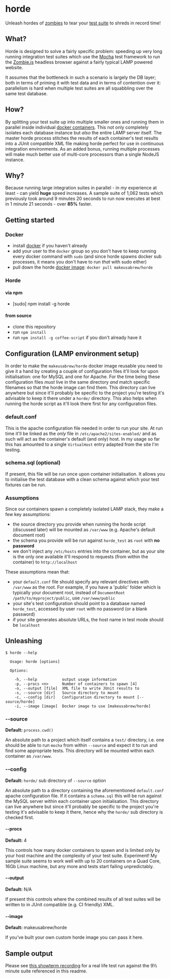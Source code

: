 # horde

Unleash hordes of [zombies](https://github.com/assaf/zombie) to tear your [test
suite](http://visionmedia.github.io/mocha/) to shreds in record time!

## What?

Horde is designed to solve a fairly specific problem: speeding up very long
running integration test suites which use the
[Mocha](http://visionmedia.github.io/mocha/) test framework to run the
[Zombie.js](http://zombie.labnotes.org/) headless browser against
a fairly typical LAMP powered website.

It assumes that the bottleneck in such a scenario is largely the DB layer;
both in terms of priming it with test data and in terms of contention
over it: parallelism is hard when multiple test suites are all squabbling
over the same test database.

## How?

By splitting your test suite up into multiple smaller ones and running them
in parallel inside individual [docker containers](http://www.docker.io/). This
not only completely isolates each database instance but *also* the entire LAMP
server itself. The
master horde process stitches the results of each container's
test results into a JUnit compatible XML file making horde perfect for use
in continuous integration environments. As an added bonus, running multiple
processes will make much better use of multi-core processors than a single
NodeJS instance.

## Why?

Because running large integration suites in parallel - in *my* experience at
least - can yield **huge** speed increases. A sample suite of 1,062 tests
which previously took around 9 minutes 20 seconds to run now executes at best
in 1 minute 21 seconds - over **85%** faster.

## Getting started

### Docker

* install [docker](http://www.docker.io/gettingstarted/#h_installation) if you haven't already
* add your user to the `docker` group so you don't have to keep running every docker command with `sudo`
  (and since horde spawns docker sub processes, it means you don't have to run *that* with sudo either)
* pull down the horde [docker image](https://index.docker.io/u/makeusabrew/horde/): `docker pull makeusabrew/horde`

### Horde

#### via npm

* [sudo] npm install -g horde

#### from source

* clone this repository
* run `npm install`
* run `npm install -g coffee-script` if you don't already have it


## Configuration (LAMP environment setup)

In order to make the `makeusabrew/horde` docker image reusable you need
to give it a hand by creating a couple of configuration files it'll look for
upon initialisation: one for MySQL and one for Apache. For the time being
these configuration files *must* live in the same directory *and* match specific
filenames so that the horde image can find them. This directory can live anywhere
but since it'll probably be specific to the project you're testing it's advisable
to keep it there under a `horde/` directory. This also helps when running
the horde script as it'll look there first for any configuration files.

### default.conf

This is the apache configuration file needed in order to run your site. At run time
it'll be linked as the *only* file in `/etc/apache2/sites-enabled/` and as
such will act as the container's default (and only) host. In my usage so far this
has amounted to a single `VirtualHost` entry adapted from the site I'm testing.

### schema.sql (optional)

If present, this file will be run once upon container initialisation. It allows you
to initialise the test database with a clean schema against which your test
fixtures can be run.

### Assumptions

Since our containers spawn a completely isolated LAMP stack, they make a few
key assumptions:

* the source directory you provide when running the horde script (discussed later)
  will be mounted as `/var/www` (e.g. Apache's default document root)
* the schema you provide will be run against `horde_test` as `root` with **no password**
* we don't inject any `/etc/hosts` entries into the container, but as your site is
  the only one available it'll respond to requests (from within the container) to
  `http://localhost`

These assumptions mean that:

* your `default.conf` file should specify any relevant directives with `/var/www`
  as the root. For example, if you have a 'public' folder which is typically your
  document root, instead of `DocumentRoot /path/to/myproject/public`, use `/var/www/public`
* your site's test configuration should point to a database named `horde_test`, accessed
  by user `root` with no password (or a blank password)
* if your site generates absolute URLs, the host name in test mode should be `localhost`

## Unleashing

```
$ horde --help

  Usage: horde [options]

  Options:

    -h, --help           output usage information
    -p, --procs <n>      Number of containers to spawn [4]
    -o, --output [file]  XML file to write JUnit results to
    -s, --source [dir]   Source directory to mount
    -c, --config [dir]   Configuration directory to mount [--source/horde]
    -i, --image [image]  Docker image to use [makeusabrew/horde]
```

### --source

**Default:** `process.cwd()`

An absolute path to a project which itself contains
a `test/` directory, i.e. one should be able to run `mocha` from within
`--source` and expect it to run and find some appropriate tests. This
directory will be mounted within each container as `/var/www`.


### --config

**Default:** `horde/` sub directory of `--source` option

An absolute path to a directory containing
the aforementioned `default.conf` apache configuration file. If it
contains a `schema.sql` this will be run against the MySQL server
within each container upon initialisation. This directory can live
anywhere but since it'll probably be specific to the project you're
testing it's advisable to keep it there, hence why the `horde/` sub
directory is checked first.


#### --procs

**Default:** 4

This controls how many docker containers to spawn and is limited only
by your host machine and the complexity of your test suite. Experiment!
My sample suite seems to work well with up to 20 containers on a Quad Core,
16Gb Linux machine, but any more and tests start failing unpredictably.

#### --output

**Default:** N/A

If present this controls where the combined results of all test suites
will be written to in JUnit compatible (e.g. CI friendly) XML.

#### --image

**Default:** makeusabrew/horde

If you've built your own custom horde image you can pass it here.

## Sample output

Please see [this showterm recording](http://showterm.io/55b46e947066d1dcf6b51) for
a real life test run against the 9½ minute suite referenced in this readme.
